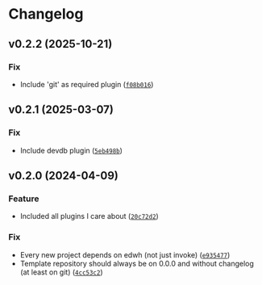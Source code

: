 # Changelog

<!--next-version-placeholder-->

## v0.2.2 (2025-10-21)

### Fix

* Include 'git' as required plugin ([`f08b016`](https://github.com/robinvandernoord/edwh-robin-plugin/commit/f08b016fe473e5c06a6a99fd41d5fd973802963e))

## v0.2.1 (2025-03-07)

### Fix

* Include devdb plugin ([`5eb498b`](https://github.com/robinvandernoord/edwh-robin-plugin/commit/5eb498b17a342601ad7268c966e87c8a000cda31))

## v0.2.0 (2024-04-09)

### Feature

* Included all plugins I care about ([`20c72d2`](https://github.com/robinvandernoord/edwh-robin-plugin/commit/20c72d22f025790130aad9de93e49054d5caff9e))

### Fix

* Every new project depends on edwh (not just invoke) ([`e935477`](https://github.com/robinvandernoord/edwh-robin-plugin/commit/e93547734aaea1f6fbdce890642bffaccde9a868))
* Template repository should always be on 0.0.0 and without changelog (at least on git) ([`4cc53c2`](https://github.com/robinvandernoord/edwh-robin-plugin/commit/4cc53c2fba5092c2fc930197688ffdb358b63867))